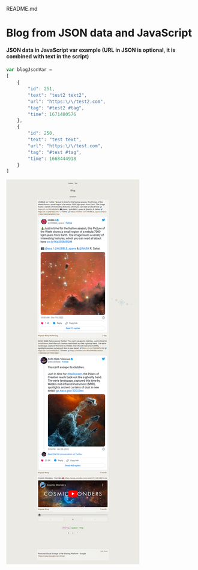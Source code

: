 README.md

<!-- comment -->

# Blog from JSON data and JavaScript

#### JSON data in JavaScript var example (URL in JSON is optional, it is combined with text in the script)
```javascript
var blogJsonVar = 
[
    {
        "id": 251,
        "text": "test2 text2",
        "url": "https:\/\/test2.com",
        "tag": "#test2 #tag",
        "time": 1671480576
    },
    {
        "id": 250,
        "text": "test text",
        "url": "https:\/\/test.com",
        "tag": "#test #tag",
        "time": 1668444918
    }
]

```

![screenshot](screenshot.png)

<!--
## title
###### title


- list
 - list
  - list

[example.com](http://example.com/)

#### screenshot
![screenshot](screenshot.png)
-->

